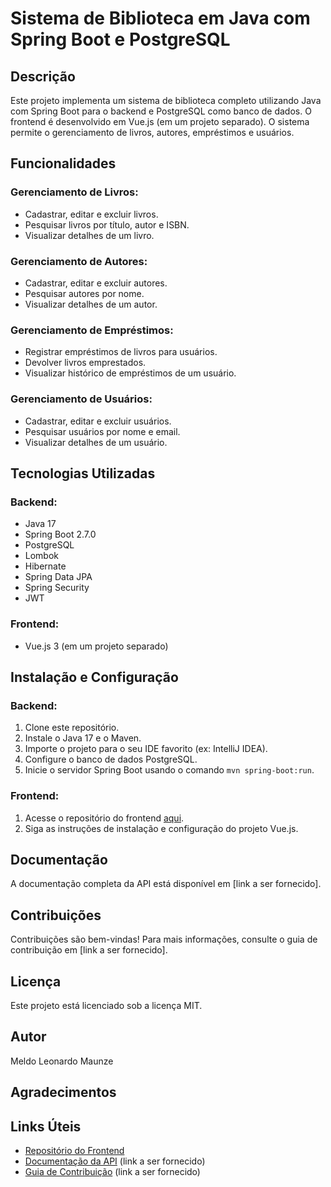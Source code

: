 # Sistema de Biblioteca em Java com Spring Boot e PostgreSQL

## Descrição

Este projeto implementa um sistema de biblioteca completo utilizando Java com Spring Boot para o backend e PostgreSQL como banco de dados. O frontend é desenvolvido em Vue.js (em um projeto separado). O sistema permite o gerenciamento de livros, autores, empréstimos e usuários.

## Funcionalidades

### Gerenciamento de Livros:

- Cadastrar, editar e excluir livros.
- Pesquisar livros por título, autor e ISBN.
- Visualizar detalhes de um livro.

### Gerenciamento de Autores:

- Cadastrar, editar e excluir autores.
- Pesquisar autores por nome.
- Visualizar detalhes de um autor.

### Gerenciamento de Empréstimos:

- Registrar empréstimos de livros para usuários.
- Devolver livros emprestados.
- Visualizar histórico de empréstimos de um usuário.

### Gerenciamento de Usuários:

- Cadastrar, editar e excluir usuários.
- Pesquisar usuários por nome e email.
- Visualizar detalhes de um usuário.

## Tecnologias Utilizadas

### Backend:

- Java 17
- Spring Boot 2.7.0
- PostgreSQL
- Lombok
- Hibernate
- Spring Data JPA
- Spring Security
- JWT

### Frontend:

- Vue.js 3 (em um projeto separado)

## Instalação e Configuração

### Backend:

1. Clone este repositório.
2. Instale o Java 17 e o Maven.
3. Importe o projeto para o seu IDE favorito (ex: IntelliJ IDEA).
4. Configure o banco de dados PostgreSQL.
5. Inicie o servidor Spring Boot usando o comando `mvn spring-boot:run`.

### Frontend:

1. Acesse o repositório do frontend [aqui](https://github.com/mmaunze/esib).
2. Siga as instruções de instalação e configuração do projeto Vue.js.

## Documentação

A documentação completa da API está disponível em [link a ser fornecido].

## Contribuições

Contribuições são bem-vindas! Para mais informações, consulte o guia de contribuição em [link a ser fornecido].

## Licença

Este projeto está licenciado sob a licença MIT.

## Autor

Meldo Leonardo Maunze

## Agradecimentos

## Links Úteis

- [Repositório do Frontend](https://github.com/mmaunze/esib)
- [Documentação da API](#) (link a ser fornecido)
- [Guia de Contribuição](#) (link a ser fornecido)
